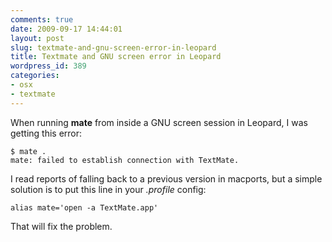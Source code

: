 ```yaml
---
comments: true
date: 2009-09-17 14:44:01
layout: post
slug: textmate-and-gnu-screen-error-in-leopard
title: Textmate and GNU screen error in Leopard
wordpress_id: 389
categories:
- osx
- textmate
---
```


When running **mate** from inside a GNU screen session in Leopard, I was getting this error:


    
    
    $ mate .
    mate: failed to establish connection with TextMate.
    



I read reports of falling back to a previous version in macports, but a simple solution is to put this line in your _.profile_ config: 


    
    
    alias mate='open -a TextMate.app'
    



That will fix the problem.
